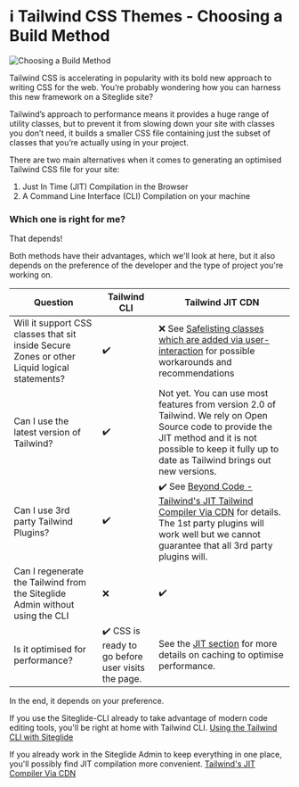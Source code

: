 # ℹ️ Tailwind CSS Themes - Choosing a Build Method

![Choosing a Build Method](https://res.cloudinary.com/sitegurus/image/upload/v1656591688/modules/module\_86/admin/library\_thumbs/tailwindui.jpg)

Tailwind CSS is accelerating in popularity with its bold new approach to writing CSS for the web. You’re probably wondering how you can harness this new framework on a Siteglide site?

Tailwind’s approach to performance means it provides a huge range of utility classes, but to prevent it from slowing down your site with classes you don’t need, it builds a smaller CSS file containing just the subset of classes that you’re actually using in your project.

There are two main alternatives when it comes to generating an optimised Tailwind CSS file for your site:

1. Just In Time (JIT) Compilation in the Browser
2. A Command Line Interface (CLI) Compilation on your machine

### Which one is right for me? <a href="#which-one-is-right-for-me" id="which-one-is-right-for-me"></a>

That depends!

Both methods have their advantages, which we'll look at here, but it also depends on the preference of the developer and the type of project you're working on.

| Question                                                                                     | Tailwind CLI                                       | Tailwind JIT CDN                                                                                                                                                                                                                                                     |
| -------------------------------------------------------------------------------------------- | -------------------------------------------------- | -------------------------------------------------------------------------------------------------------------------------------------------------------------------------------------------------------------------------------------------------------------------- |
| Will it support CSS classes that sit inside Secure Zones or other Liquid logical statements? | ✔️                                                 | ❌ See [Safelisting classes which are added via user-interaction](https://www.sitegurus.io/documentation/sitebuilder/themes/tailwinds\_jit\_compiler\_via\_cdn#safelisting-classes-which-are-added-via-user-interaction) for possible workarounds and recommendations |
| Can I use the latest version of Tailwind?                                                    | ✔️                                                 | Not yet. You can use most features from version 2.0 of Tailwind. We rely on Open Source code to provide the JIT method and it is not possible to keep it fully up to date as Tailwind brings out new versions.                                                       |
| Can I use 3rd party Tailwind Plugins?                                                        | ✔️                                                 | ✔️ See [Beyond Code - Tailwind's JIT Tailwind Compiler Via CDN](https://beyondco.de/blog/tailwind-jit-compiler-via-cdn) for details. The 1st party plugins will work well but we cannot guarantee that all 3rd party plugins will.                                   |
| Can I regenerate the Tailwind from the Siteglide Admin without using the CLI                 | ❌                                                  | ✔️                                                                                                                                                                                                                                                                   |
| Is it optimised for performance?                                                             | ✔️ CSS is ready to go before user visits the page. | See the [JIT section](https://beyondco.de/blog/tailwind-jit-compiler-via-cdn) for more details on caching to optimise performance.                                                                                                                                   |

In the end, it depends on your preference.

If you use the Siteglide-CLI already to take advantage of modern code editing tools, you'll be right at home with Tailwind CLI. [Using the Tailwind CLI with Siteglide](https://www.sitegurus.io/documentation/sitebuilder/libraries\_and\_frameworks/using\_the\_tailwind\_cli\_with\_siteglide)

If you already work in the Siteglide Admin to keep everything in one place, you'll possibly find JIT compilation more convenient. [Tailwind's JIT Compiler Via CDN](https://www.sitegurus.io/documentation/sitebuilder/libraries\_and\_frameworks/tailwinds\_jit\_compiler\_via\_cdn)
